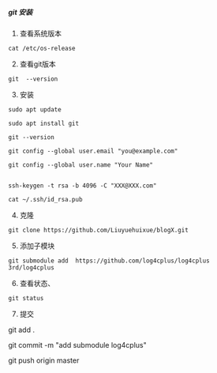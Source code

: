 ##### git 安装

1. 查看系统版本

```linux
cat /etc/os-release
```



2. 查看git版本

```
git  --version
```



3. 安装

```
sudo apt update

sudo apt install git

git --version

git config --global user.email "you@example.com"

git config --global user.name "Your Name"


ssh-keygen -t rsa -b 4096 -C "XXX@XXX.com"

cat ~/.ssh/id_rsa.pub

```



4. 克隆

```
git clone https://github.com/Liuyuehuixue/blogX.git
```



5. 添加子模块

```
git submodule add  https://github.com/log4cplus/log4cplus 3rd/log4cplus
```



6. 查看状态、

```
git status
```



7. 提交





git add .

git commit -m "add submodule log4cplus"

git push origin master

